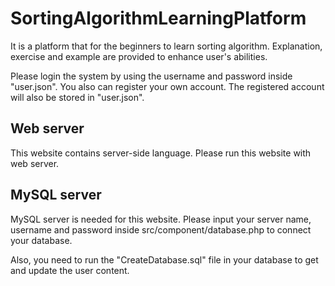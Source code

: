 # SortingAlgorithmLearningPlatform
It is a platform that for the beginners to learn sorting algorithm. Explanation, exercise and example are provided to enhance user's abilities.

Please login the system by using the username and password inside "user.json". You also can register your own account. The registered account will also be stored in "user.json".

## Web server
This website contains server-side language. Please run this website with web server. 

## MySQL server
MySQL server is needed for this website. Please input your server name, username and password inside src/component/database.php to connect your database.

Also, you need to run the "CreateDatabase.sql" file in your database to get and update the user content.
